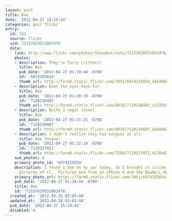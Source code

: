 ```yaml
---
layout: post
title: Bee
date: '2012-04-27 15:19:44'
categories: post flickr
entry:
  id: 782
  source: flickr
  uid: 72157629551063476
  data:
    link: http://www.flickr.com/photos/thenobot/sets/72157629551063476/
    photos:
    - description: They're furry critters!
      title: Bee
      pub_date: '2012-04-27 01:19:44 -0700'
      id: '6974155034'
      thumb_url: http://farm8.static.flickr.com/7051/6974155034_4424966556_s.jpg
    - description: Even the eyes have fur.
      title: Bee
      pub_date: '2012-04-27 01:20:39 -0700'
      id: '7120236405'
      thumb_url: http://farm9.static.flickr.com/8010/7120236405_c5335b5bfb_s.jpg
    - description: Quite a regal insect.
      title: Bee
      pub_date: '2012-04-27 01:21:21 -0700'
      id: '7120236687'
      thumb_url: http://farm9.static.flickr.com/8015/7120236687_ee400d39bf_s.jpg
    - description: I didn't realize they had tongues at all.
      title: Bee Tongue!
      pub_date: '2012-04-27 01:22:14 -0700'
      id: '7120237021'
      thumb_url: http://farm8.static.flickr.com/7259/7120237021_4c28a83079_s.jpg
    num_photos: 4
    primary_photo_id: '6974155034'
    description: I found a bee on my car today, so I brought it inside to take some
      pictures of it.  Pictures are from an iPhone 4 and 10x B&amp;L Hastings Loupe.
    primary_photo_url: https://farm8.static.flickr.com/7051/6974155034_4424966556_m.jpg
    pub_date: '2012-04-27 01:19:44 -0700'
    title: Bee
    id: '72157629551063476'
  created_at: '2012-04-28 03:03:40'
  updated_at: '2012-04-28 03:03:40'
  pub_date: '2012-04-27 15:19:44'
  disabled: 0
---
```

